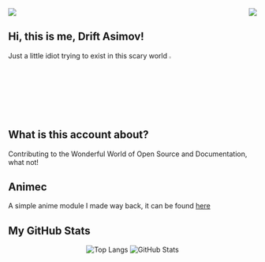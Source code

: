 <img src = "https://emoji.gg/assets/emoji/9030-azusa-wink-smile.png?t=1625207527" align = "right">
<img src = "https://i.imgur.com/G8ky3I8.png">

## Hi, this is me, Drift Asimov!
Just a little idiot trying to exist in this scary world <img src="https://45.media.tumblr.com/8258f16f2d3ec57e7bf9a7e44592e50c/tumblr_mu6m7zAM8k1s2r5vwo1_250.gif" width=3%>

## What is this account about?
Contributing to the Wonderful World of Open Source and Documentation, what not!

## Animec
A simple anime module I made way back, it can be found [here](https://pypi.org/project/animec/)
## My GitHub Stats

<p align="center">
  
  <img alt="Top Langs" src="https://github-readme-stats.vercel.app/api/top-langs/?username=driftasimov&layout=compact&theme=radical&hide_border=true&bg_color=00000000">
  <img alt="GitHub Stats" src="https://github-readme-stats.vercel.app/api?username=driftasimov&show_icons=true&theme=radical&count_private=True&hide_border=true&include_all_commits=true&bg_color=00000000">

</p>
